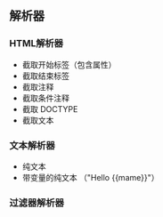 ## 解析器

### HTML解析器
- 截取开始标签（包含属性）
- 截取结束标签
- 截取注释
- 截取条件注释
- 截取 DOCTYPE
- 截取文本

### 文本解析器
- 纯文本
- 带变量的纯文本 （"Hello {{mame}}"）

### 过滤器解析器